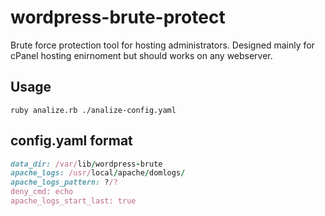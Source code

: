 wordpress-brute-protect
=======================

Brute force protection tool for hosting administrators. Designed mainly for cPanel hosting enirnoment but should works on any webserver.

Usage
-----------------------
```console
ruby analize.rb ./analize-config.yaml
``` 

config.yaml format
-----------------------
```ruby
data_dir: /var/lib/wordpress-brute
apache_logs: /usr/local/apache/domlogs/
apache_logs_pattern: ?/?
deny_cmd: echo
apache_logs_start_last: true
```